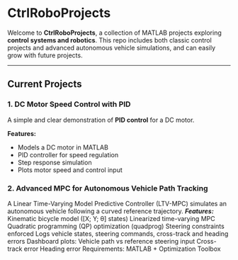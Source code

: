 # CtrlRoboProjects

Welcome to **CtrlRoboProjects**, a collection of MATLAB projects exploring **control systems and robotics**. This repo includes both classic control projects and advanced autonomous vehicle simulations, and can easily grow with future projects.

---

## Current Projects

### 1. DC Motor Speed Control with PID

A simple and clear demonstration of **PID control** for a DC motor.

**Features:**

- Models a DC motor in MATLAB
- PID controller for speed regulation
- Step response simulation
- Plots motor speed and control input

### 2. Advanced MPC for Autonomous Vehicle Path Tracking
A Linear Time-Varying Model Predictive Controller (LTV-MPC) simulates an autonomous vehicle following a curved reference trajectory.
***Features:***
Kinematic bicycle model ([X; Y; θ] states)
Linearized time-varying MPC
Quadratic programming (QP) optimization (quadprog)
Steering constraints enforced
Logs vehicle states, steering commands, cross-track and heading errors
Dashboard plots:
Vehicle path vs reference
steering input
Cross-track error
Heading error
Requirements: MATLAB + Optimization Toolbox
